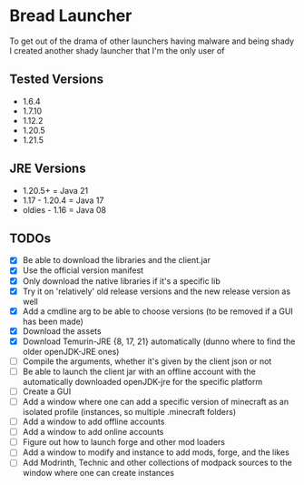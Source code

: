 # Bread Launcher

To get out of the drama of other launchers having malware and being shady
I created another shady launcher that I'm the only user of

## Tested Versions
-   1.6.4
-   1.7.10
-   1.12.2
-   1.20.5
-   1.21.5

## JRE Versions
-   1.20.5+         =   Java 21
-   1.17 - 1.20.4   =   Java 17
-   oldies - 1.16   =   Java 08

## TODOs
-   [x] Be able to download the libraries and the client.jar
-   [x] Use the official version manifest
-   [x] Only download the native libraries if it's a specific lib
-   [x] Try it on 'relatively' old release versions and the new release version
        as well
-   [x] Add a cmdline arg to be able to choose versions (to be removed if a GUI
        has been made)
-   [x] Download the assets
-   [x] Download Temurin-JRE {8, 17, 21} automatically (dunno where to find the
        older openJDK-JRE ones)
-   [ ] Compile the arguments, whether it's given by the client json or not
-   [ ] Be able to launch the client jar with an offline account with the
        automatically downloaded openJDK-jre for the specific platform
-   [ ] Create a GUI
-   [ ] Add a window where one can add a specific version of minecraft as an
        isolated profile (instances, so multiple .minecraft folders)
-   [ ] Add a window to add offline accounts
-   [ ] Add a window to add online accounts
-   [ ] Figure out how to launch forge and other mod loaders
-   [ ] Add a window to modify and instance to add mods, forge, and the likes
-   [ ] Add Modrinth, Technic and other collections of modpack sources
        to the window where one can create instances
